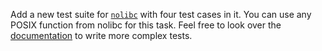 Add a new test suite for [`nolibc`](https://github.com/unikraft/unikraft/tree/staging/lib/nolibc) with four test cases in it.
You can use any POSIX function from nolibc for this task.
Feel free to look over the [documentation](https://github.com/unikraft/unikraft/blob/staging/lib/uktest/include/uk/test.h) to write more complex tests.
